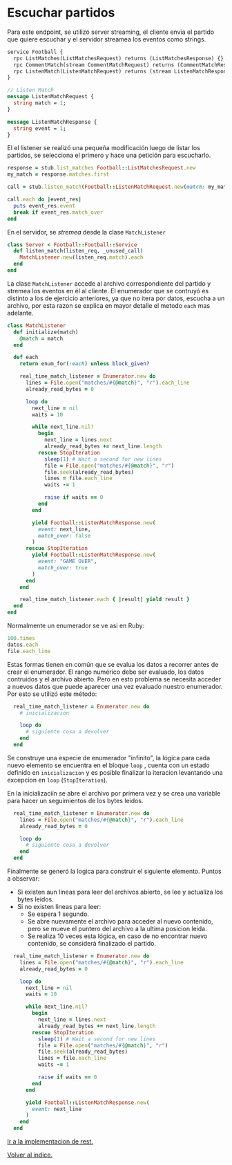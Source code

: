 
# Escuchar partidos

Para este endpoint, se utilizó server streaming, el cliente envia el partido que quiere escuchar y el servidor streamea los eventos como strings.

```proto
service Football {
  rpc ListMatches(ListMatchesRequest) returns (ListMatchesResponse) {}
  rpc CommentMatch(stream CommentMatchRequest) returns (CommentMatchResponse) {}
  rpc ListenMatch(ListenMatchRequest) returns (stream ListenMatchResponse) {}
}

// Listen Match
message ListenMatchRequest {
  string match = 1;
}

message ListenMatchResponse {
  string event = 1;
}
```

El el listener se realizó una pequeña modificación luego de listar los partidos, se selecciona el primero y hace una petición para escucharlo.
```ruby
response = stub.list_matches Football::ListMatchesRequest.new
my_match = response.matches.first

call = stub.listen_match(Football::ListenMatchRequest.new(match: my_match))

call.each do |event_res|
  puts event_res.event
  break if event_res.match_over
end
```

En el servidor, se *stremea* desde la clase `MatchListener`
```ruby
class Server < Football::Football::Service
  def listen_match(listen_req, _unused_call)
    MatchListener.new(listen_req.match).each
  end
end
```

La clase `MatchListener` accede al archivo correspondiente del partido y stremea los eventos en él al cliente.
El enumerador que se contruyó es distinto a los de ejercicio anteriores, ya que no itera por datos, escucha a un archivo, por esta razon se explica en mayor detalle el metodo `each` mas adelante.

```ruby
class MatchListener
  def initialize(match)
    @match = match
  end

  def each
    return enum_for(:each) unless block_given?

    real_time_match_listener = Enumerator.new do
      lines = File.open("matches/#{@match}", "r").each_line
      already_read_bytes = 0

      loop do
        next_line = nil
        waits = 10

        while next_line.nil?
          begin
            next_line = lines.next
            already_read_bytes += next_line.length
          rescue StopIteration
            sleep(1) # Wait a second for new lines
            file = File.open("matches/#{@match}", "r")
            file.seek(already_read_bytes)
            lines = file.each_line
            waits -= 1

            raise if waits == 0
          end
        end

        yield Football::ListenMatchResponse.new(
          event: next_line,
          match_over: false
        )
      rescue StopIteration
        yield Football::ListenMatchResponse.new(
          event: "GAME OVER",
          match_over: true
        )
      end
    end

    real_time_match_listener.each { |result| yield result }
  end
end
```

Normalmente un enumerador se ve asi en Ruby:
```ruby
100.times
datos.each
file.each_line
```

Estas formas tienen en común que se evalua los datos a recorrer antes de crear el enumerador. El rango numérico debe ser evaluado, los datos contruidos y el archivo abierto. Pero en esto problema se necesita acceder a nuevos datos que puede aparecer una vez evaluado nuestro enumerador.
Por esto se utilizó este método:

```ruby
  real_time_match_listener = Enumerator.new do
    # inicializacion

    loop do
      # siguiente cosa a devolver
    end
  end
```

Se construye una especie de enumerador "infinito", la lógica para cada nuevo elemento se encuentra en el bloque `loop` , cuenta con un estado definido en `inicializacion` y es posible finalizar la iteracion levantando una excepcion en `loop` (`StopIteration`).

En la inicializaciín se abre el archivo por primera vez y se crea una variable para hacer un seguimientos de los bytes leidos.

```ruby
  real_time_match_listener = Enumerator.new do
    lines = File.open("matches/#{@match}", "r").each_line
    already_read_bytes = 0

    loop do
      # siguiente cosa a devolver
    end
  end
```

Finalmente se generó la logica para construir el siguiente elemento.
Puntos a observar:
* Si existen aun lineas para leer del archivos abierto, se lee y actualiza los bytes leidos.
* Si no existen lineas para leer:
  * Se espera 1 segundo.
  * Se abre nuevamente el archivo para acceder al nuevo contenido, pero se mueve el puntero del archivo a la ultima posicion leida.
  * Se realiza 10 veces esta lógica, en caso de no encontrar nuevo contenido, se considerá finalizado el partido.

```ruby
  real_time_match_listener = Enumerator.new do
    lines = File.open("matches/#{@match}", "r").each_line
    already_read_bytes = 0

    loop do
      next_line = nil
      waits = 10

      while next_line.nil?
        begin
          next_line = lines.next
          already_read_bytes += next_line.length
        rescue StopIteration
          sleep(1) # Wait a second for new lines
          file = File.open("matches/#{@match}", "r")
          file.seek(already_read_bytes)
          lines = file.each_line
          waits -= 1

          raise if waits == 0
        end
      end

      yield Football::ListenMatchResponse.new(
        event: next_line
      )
    end
  end
```

[Ir a la implementacion de rest.](../rest/intro.md)

[Volver al indice.](../intro.md)